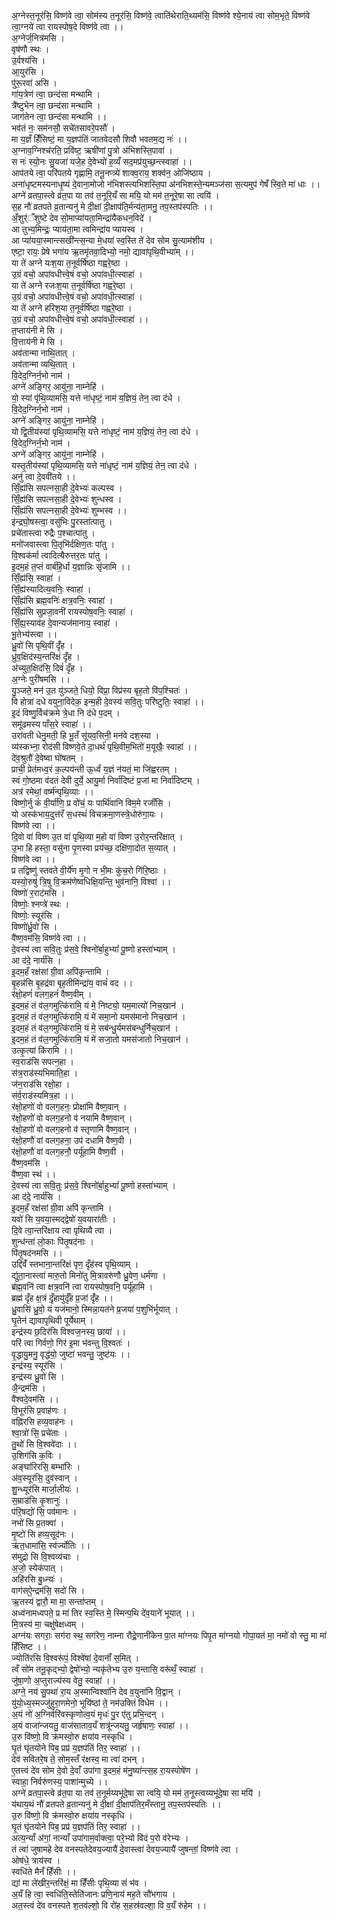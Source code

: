 अ॒ग्नेस्त॒नूर॑सि॒ विष्ण॑वे त्वा॒ सोम॑स्य त॒नूर॑सि॒ विष्ण॑वे॒ त्वाति॑थेराति॒थ्यम॑सि॒ विष्ण॑वे श्ये॒नाय॑ त्वा सोम॒भृते॒ विष्ण॑वे त्वा॒ग्नये॑ त्वा रायस्पोष॒दे विष्ण॑वे त्वा ।।  
अ॒ग्नेर्ज॒नित्र॑मसि ।  
वृष॑णौ स्थः ।  
उ॒र्वश्य॑सि ।  
आ॒युर॑सि ।  
पु॑रू॒रवा॑ असि ।  
गा॑य॒त्रेण॑ त्वा॒ छन्द॑सा मन्थामि ।  
त्रै॑ष्टुभेन त्वा॒ छन्द॑सा मन्थामि ।  
जाग॑तेन त्वा॒ छन्द॑सा मन्थामि ।।  
भव॑तं नः॒ सम॑नसौ॒ सचे॑तसावरे॒पसौ॑ ।  
मा य॒ज्ञँ हिँ॑सिष्टं॒ मा य॒ज्ञप॑तिं जातवेदसौ शिवौ भवतम॒द्य नः॑ ।।  
अ॒ग्नाव॒ग्निश्च॑रति॒ प्रवि॑ष्ट॒ ऋषी॑णां पु॒त्रो अ॑भिशस्ति॒पावा॑ ।  
स नः॑ स्यो॒नः सु॒यजा॑ यजे॒ह दे॒वेभ्यो॑ ह॒व्यँ सद॒मप्र॑युच्छ॒न्त्स्वाहा॑ ।।  
आप॑तये त्वा॒ परि॑पतये गृह्णामि॒ तनू॒नप्त्र्ये॑ शाक्व॒राय॒ शक्व॑न॒ ओजि॑ष्ठाय ।  
अना॑धृष्टमस्यनाधृ॒ष्यं दे॒वाना॒मोजो न॑भिशस्त्यभिशस्ति॒पा अ॑नभिशस्ते॒न्यमञ्ज॑सा स॒त्यमुप॑ गेषँ स्वि॒ते मा॑ धाः ।।  
अग्ने॑ व्रतपा॒स्त्वे व्र॑त॒पा या तव॑ त॒नूरि॒यँ सा मयि॒ यो मम॑ त॒नूरे॒षा सा त्वयि॑ ।  
स॒ह नौ॑ व्रतपते व्र॒तान्यनु॑ मे दी॒क्षां दी॒क्षाप॑ति॒र्मन्य॑ता॒मनु॒ तप॒स्तप॑स्पतिः ।।  
अँ॒शुर्॑ँशुष्टे देव सो॒माप्या॑यता॒मिन्द्रा॑यैकधन॒विदे॑ ।  
आ तुभ्य॒मिन्द्रः॒ प्याय॑ता॒मा त्वमिन्द्रा॑य प्यायस्व ।  
आ प्या॑यया॒स्मान्त्सखी॑न्त्स॒न्या मे॒धया॑ स्व॒स्ति ते॑ देव सोम सु॒त्याम॑शीय ।  
एष्टा॒ रायः॒ प्रेषे भगा॑य ऋ॒तमृ॑तवा॒दिभ्यो॒ नमो॒ द्यावा॑पृथि॒वीभ्या॑म् ।।  
या ते॑ अग्ने यःश॒या त॒नूर्वर्षि॑ष्ठा गह्वरे॒ष्ठा ।  
उ॒ग्रं वचो॒ अपा॑वधीत्त्वे॒षं वचो॒ अपा॑वधी॒त्स्वाहा॑ ।  
या ते॑ अग्ने रजःश॒या त॒नूर्वर्षि॑ष्ठा गह्वरे॒ष्ठा ।  
उ॒ग्रं वचो॒ अपा॑वधीत्त्वे॒षं वचो॒ अपा॑वधी॒त्स्वाहा॑ ।  
या ते॑ अग्ने हरिश॒या त॒नूर्वर्षि॑ष्ठा गह्वरे॒ष्ठा ।  
उ॒ग्रं वचो॒ अपा॑वधीत्त्वे॒षं वचो॒ अपा॑वधी॒त्स्वाहा॑ ।।  
त॒प्ताय॑नी मे सि ।  
वि॒त्ताय॑नी मे सि ।  
अव॑तान्मा नाथि॒तात् ।  
अव॑तान्मा व्यथि॒तात् ।  
वि॒देद॒ग्निर्न॒भो नाम॑ ।  
अग्ने॑ अङ्गिर॒ आयु॑ना॒ नाम्नेहि॑ ।  
यो॒ स्यां पृ॑थि॒व्यामसि॒ यत्ते ना॑धृष्टं॒ नाम॑ य॒ज्ञियं॒ तेन॒ त्वा द॑धे ।  
वि॒देद॒ग्निर्न॒भो नाम॑ ।  
अग्ने॑ अङ्गिर॒ आयु॑ना॒ नाम्नेहि॑ ।  
यो द्वि॒तीय॑स्यां पृथि॒व्यामसि॒ यत्ते ना॑धृष्टं॒ नाम॑ य॒ज्ञियं॒ तेन॒ त्वा द॑धे ।  
वि॒देद॒ग्निर्न॒भो नाम॑ ।  
अग्ने॑ अङ्गिर॒ आयु॑ना॒ नाम्नेहि॑ ।  
यस्तृ॒तीय॑स्यां पृथि॒व्यामसि॒ यत्ते ना॑धृष्टं॒ नाम॑ य॒ज्ञियं॒ तेन॒ त्वा द॑धे ।  
अनु॑ त्वा दे॒ववी॑तये ।।  
सिँ॒ह्य॑सि सपत्नसा॒ही दे॒वेभ्यः॑ कल्पस्व ।  
सिँ॒ह्य॑सि सपत्नसा॒ही दे॒वेभ्यः॑ शुन्धस्व ।  
सिँ॒ह्य॑सि सपत्नसा॒ही दे॒वेभ्यः॑ शुम्भस्व ।।  
इ॑न्द्रघो॒षस्त्वा॒ वसु॑भिः पु॒रस्ता॑त्पातु ।  
प्रचे॑तास्त्वा रुद्रैः प॒श्चात्पा॑तु ।  
मनो॑जवास्त्वा पि॒तृभि॑र्दक्षिण॒तः पा॑तु ।  
वि॒श्वक॑र्मा त्वादित्यैरुत्तर॒तः पा॑तु ।  
इ॒दम॒हं त॒प्तं वार्ब॑हि॒र्धा य॒ज्ञान्निः सृ॑जामि ।।  
सिँ॒ह्य॑सि॒ स्वाहा॑ ।  
सिँ॒ह्य॑स्यादित्य॒वनिः॒ स्वाहा॑ ।  
सिँ॒ह्य॑सि ब्रह्म॒वनिः॑ क्षत्र॒वनिः॒ स्वाहा॑ ।  
सिँ॒ह्य॑सि सुप्रजा॒वनी॑ रायस्पोष॒वनिः॒ स्वाहा॑ ।  
सिँ॒ह्य॒स्याव॑ह दे॒वान्यज॑मानाय॒ स्वाहा॑ ।  
भू॒तेभ्य॑स्त्वा ।।  
ध्रु॒वो॑ सि पृथि॒वीं दृँ॑ह ।  
ध्रु॑व॒क्षिद॑स्य॒न्तरि॑क्षं दृँह ।  
अ॑च्युत॒क्षिद॑सि॒ दिवं॑ दृँह ।  
अ॒ग्नेः पुरी॑षमसि ।।  
यु॒ञ्जते॒ मन॑ उ॒त यु॑ञ्जते॒ धियो॒ विप्रा॒ विप्र॑स्य बृह॒तो वि॑प॒श्चितः॑ ।  
वि होत्रा॑ दधे वयुना॒विदेक॒ इन्म॒ही दे॒वस्य॑ सवि॒तुः परि॑ष्टुतिः॒ स्वाहा॑ ।।  
इ॒दं विष्णु॒र्विच॑क्रमे त्रे॒धा नि द॑धे प॒दम् ।  
समू॑ढमस्य पाँस॒रे स्वाहा॑ ।।  
उरा॑वती धेनु॒मती॒ हि भू॒तँ सू॑यव॒सिनी॒ मन॑वे दश॒स्या ।  
व्य॑स्कभ्ना॒ रोद॑सी विष्णवे॒ते दा॒धर्थ॑ पृथि॒वीम॒भितो॑ म॒यूखैः॒ स्वाहा॑ ।।  
दे॑व॒श्रुतौ॑ दे॒वेष्वा घो॑षतम् ।  
प्राची॒ प्रेत॑मध्व॒रं क॒ल्पय॑न्ती ऊ॒र्ध्वं य॒ज्ञं न॑यतं॒ मा जि॑ह्वरतम् ।  
स्वं गो॒ष्ठमा व॑दतं देवी दुर्ये॒ आयु॒र्मा निर्वा॑दिष्टं प्र॒जां मा निर्वा॑दिष्टम् ।  
अत्र॑ रमेथां॒ वर्ष्म॑न्पृथि॒व्याः ।।  
विष्णो॒र्नु कं॑ वी॒र्या॑णि॒ प्र वो॑चं॒ यः पार्थि॑वानि विम॒मे रजाँ॑सि ।  
यो अस्क॑भाय॒दुत्त॑रँ स॒धस्थं॑ विचक्रमा॒णस्त्रे॒धोरु॑गा॒यः ।  
विष्ण॑वे त्वा ।।  
दि॒वो वा॑ विष्ण उ॒त वा॑ पृथि॒व्या म॒हो वा॑ विष्ण उ॒रोर॒न्तरि॑क्षात् ।  
उ॒भा हि हस्ता॒ वसु॑ना पृ॒णस्वा प्रय॑च्छ॒ दक्षि॑णा॒दोत स॒व्यात् ।  
विष्ण॑वे त्वा ।।  
प्र तद्विष्णु॑ स्तवते वी॒र्ये॑ण मृ॒गो न भी॒मः कु॑च॒रो गि॑रि॒ष्ठाः ।  
यस्यो॒रुषु॑ त्रि॒षु वि॒क्रम॑णेष्वधिक्षि॒यन्ति॒ भुव॑नानि॒ विश्वा॑ ।।  
विष्णो॑ र॒राट॑मसि ।  
विष्णोः॒ श्नप्त्रे॑ स्थः ।  
विष्णोः॒ स्यूर॑सि ।  
विष्णो॑र्ध्रु॒वो॑ सि ।  
वै॑ष्ण॒वम॑सि॒ विष्ण॑वे त्वा ।।  
दे॒वस्य॑ त्वा सवि॒तुः प्र॑स॒वे॒ श्विनो॑र्बा॒हुभ्यां॑ पू॒ष्णो हस्ता॑भ्याम् ।  
आ द॑दे॒ नार्य॑सि ।  
इ॒दम॒हँ रक्ष॑सां ग्री॒वा अपि॑कृन्तामि ।  
बृ॒हन्न॑सि बृ॒हद्र॑वा बृह॒तीमिन्द्रा॑य॒ वाचं॑ वद ।।  
र॑क्षो॒हणं॑ वलग॒हनं॑ वैष्ण॒वीम् ।  
इ॒दम॒हं तं व॑ल॒गमुत्कि॑रामि॒ यं मे॒ निष्ट्यो॒ यम॒मात्यो॑ निच॒खान॑ ।  
इ॒दम॒हं तं व॑ल॒गमुत्कि॑रामि॒ यं मे॑ समा॒नो यमस॑मानो निच॒खान॑ ।  
इ॒दम॒हं तं व॑ल॒गमुत्कि॑रामि॒ यं मे॒ सब॑न्धु॒र्यमस॑बन्धुर्निच॒खान॑ ।  
इ॒दम॒हं तं व॑ल॒गमुत्कि॑रामि॒ यं मे॑ सजा॒तो यमस॑जातो निच॒खान॑ ।  
उत्कृ॒त्यां कि॑रामि ।।  
स्व॒राड॑सि सपत्न॒हा ।  
स॑त्र॒राड॑स्यभिमाति॒हा ।  
ज॑न॒राड॑सि रक्षो॒हा ।  
स॑र्व॒राड॑स्यमित्र॒हा ।।  
र॑क्षो॒हणो॑ वो वलग॒हनः॒ प्रोक्षा॑मि वैष्ण॒वान् ।  
र॑क्षो॒हणो॑ वो वलग॒हनो व॑ नयामि वैष्ण॒वान् ।  
र॑क्षो॒हणो॑ वो वलग॒हनो व॑ स्तृणामि वैष्ण॒वान् ।  
र॑क्षो॒हणौ॑ वां वलग॒हना॒ उप॑ दधामि वैष्ण॒वी ।  
र॑क्षो॒हणौ॑ वां वलग॒हनौ॒ पर्यू॑हामि वैष्ण॒वी ।  
वै॑ष्ण॒वम॑सि ।  
वै॑ष्ण॒वा स्थ॑ ।।  
दे॒वस्य॑ त्वा सवि॒तुः प्र॑स॒वे॒ श्विनो॑र्बा॒हुभ्यां॑ पू॒ष्णो हस्ता॑भ्याम् ।  
आ द॑दे॒ नार्य॑सि ।  
इ॒दम॒हँ रक्ष॑सां ग्री॒वा अपि॑ कृन्तामि ।  
यवो॑ सि य॒वया॒स्मद्द्वेषो॑ य॒वयारा॑तीः ।  
दि॒वे त्वा॒न्तरि॑क्षाय त्वा पृथिव्यै त्वा ।  
शुन्ध॑न्तां लो॒काः पि॑तृ॒षद॑नाः ।  
पि॑तृ॒षद॑नमसि ।।  
उद्दिवँ॑ स्तभाना॒न्तरि॑क्षं पृण॒ दृँह॑स्व पृथि॒व्याम् ।  
द्यु॑ता॒नास्त्वा॑ मारु॒तो मिनो॑तु मि॒त्रावरु॑णौ ध्रु॒वेण॒ धर्म॑णा ।  
ब्र॑ह्म॒वनि॑ त्वा क्षत्र॒वनि॑ त्वा रायस्पोष॒वनि॒ पर्यू॑हामि ।  
ब्रह्म॑ दृँह क्ष॒त्रं दृँ॒हायु॑र्दृँह प्र॒जां दृँ॑ह ।।  
ध्रु॒वासि॑ ध्रु॒वो॒ यं यज॑मानो॒ स्मिन्ना॒यत॑ने प्र॒जया॑ प॒शुभि॑र्भूयात् ।  
घृ॒तेन॑ द्यावापृथिवी पूर्येथाम् ।  
इन्द्र॑स्य छ॒दिर॑सि विश्वज॒नस्य॒ छाया॑ ।।  
परि॑ त्वा गिर्वणो॒ गिर॑ इ॒मा भ॑वन्तु वि॒श्वतः॑ ।  
वृ॒द्धायु॒मनु॒ वृद्ध॑यो॒ जुष्टा॑ भवन्तु॒ जुष्ट॑यः ।।  
इन्द्र॑स्य॒ स्यूर॑सि ।  
इन्द्र॑स्य ध्रु॒वो॑ सि ।  
अै॒न्द्रम॑सि ।  
वै॑श्वदे॒वम॑सि ।।  
वि॒भूर॑सि प्र॒वाह॑णः ।  
वह्नि॑रसि हव्य॒वाह॑नः ।  
श्वा॒त्रो॑ सि॒ प्रचे॑ताः ।  
तु॒थो॑ सि वि॒श्ववे॑दाः ।।  
उ॒शिग॑सि क॒विः ।  
अङ्घा॑रिरसि॒ बम्भा॑रिः ।  
अ॑व॒स्यूर॑सि॒ दुव॑स्वान् ।  
शु॒न्ध्यूर॑सि मार्जा॒लीयः॑ ।  
स॒म्राड॑सि कृ॒शानुः॑ ।  
प॑रि॒षद्यो॑ सि॒ पव॑मानः ।  
नभो॑ सि प्र॒तक्वा॑ ।  
मृ॒ष्टो॑ सि हव्य॒सूद॑नः ।  
ऋ॑त॒धामा॑सि॒ स्व॑र्ज्योतिः ।।  
स॑मुद्रो सि वि॒श्वव्य॑चाः ।  
अ॒जो॒ स्येक॑पात् ।  
अहि॑रसि बु॒ध्न्यः॑ ।  
वाग॑स्ऐ॒न्द्रम॑सि॒ सदो॑ सि ।  
ऋ॒तस्य॑ द्वारौ॒ मा मा॒ सन्ता॑प्तम् ।  
अध्व॑नामध्वपते॒ प्र मा॑ तिर स्व॒स्ति मे॒ स्मिन्प॒थि दे॑व॒याने॑ भूयात् ।।  
मि॒त्रस्य॑ मा॒ चक्षु॑षेक्षध्वम् ।  
अग्न॑यः सगराः॒ सग॑रा स्थ॒ सग॑रेण॒ नाम्ना रौद्रे॒णानी॑केन पा॒त मा॑ग्नयः पिपृ॒त मा॑ग्नयो गोपा॒यत॑ मा॒ नमो॑ वो स्तु॒ मा मा॑ हिँसिष्ट ।।  
ज्योति॑रसि वि॒श्वरू॑पं॒ विश्वे॑षां दे॒वानाँ॑ स॒मित् ।  
त्वँ सो॑म तनू॒कृद्भ्यो॒ द्वेषो॑भ्यो॒ न्यकृ॑तेभ्य उ॒रु य॒न्तासि॒ वरू॑थँ॒ स्वाहा॑ ।  
जु॑षा॒णो अ॒प्तुराज्य॑स्य वेतु॒ स्वाहा॑ ।।  
अग्ने॒ नय॑ सु॒पथा॑ रा॒य अ॒स्मान्विश्वा॑नि देव व॒युना॑नि वि॒द्वान् ।  
यु॑यो॒ध्य॒स्मज्जु॑हुरा॒णमेनो॒ भूयि॑ष्ठां ते॒ नम॑उक्तिं विधेम ।।  
अ॒यं नो॑ अ॒ग्निर्वरि॑वस्कृणोत्व॒यं मृधः॑ पु॒र ए॑तु प्रभि॒न्दन् ।  
अ॒यं वाजा॑न्जयतु॒ वाज॑साताव॒यँ शत्रू॑न्जयतु॒ जर्हृ॑षाणः॒ स्वाहा॑ ।।  
उ॒रु वि॑ष्णो॒ वि क्र॑मस्वो॒रु क्षया॑य नस्कृधि ।  
घृ॒तं घृ॑तयोने पिब॒ प्रप्र॑ य॒ज्ञप॑तिं तिर॒ स्वाहा॑ ।।  
देव॑ सवितरे॒ष ते॒ सोम॒स्तँ र॑क्षस्व॒ मा त्वा॑ दभन् ।  
ए॒तत्त्वं दे॑व सोम दे॒वो दे॒वाँ उपा॑गा इ॒दम॒हं म॑नु॒ष्या॑न्त्स॒ह रा॒यस्पोषे॑ण ।  
स्वाहा॒ निर्वरु॑णस्य॒ पाशा॑न्मुच्ये ।।  
अग्ने॑ व्रतपा॒स्त्वे व्र॑त॒पा या तव॑ त॒नूर्मय्यभू॑दे॒षा सा त्वयि॒ यो मम॑ त॒नूस्त्वय्यभू॑दे॒षा सा मयि॑ ।  
य॑थाय॒थं नौ॑ व्रतपते व्र॒तान्यनु॑ मे दी॒क्षां दी॒क्षाप॑तिर॒मँस्तानु॒ तप॒स्तप॑स्पतिः ।।  
उ॒रु वि॑ष्णो॒ वि क्र॑मस्वो॒रु क्षया॑य नस्कृधि ।  
घृ॒तं घृ॑तयोने पिब॒ प्रप्र॑ य॒ज्ञप॑तिं तिर॒ स्वाहा॑ ।।  
अत्य॒न्याँ अ॑गां॒ नान्याँ उपा॑गाम॒र्वाक्त्वा॒ परे॒भ्यो वि॑दं प॒रो व॑रेभ्यः ।  
तं त्वा॑ जुषामहे देव वनस्पतेदेवय॒ज्यायै॑ दे॒वास्त्वा॑ देवय॒ज्यायै॑ जुषन्तां॒ विष्ण॑वे त्वा ।  
ओष॑धे॒ त्राय॑स्व ।  
स्वधि॑ते मैनँ हिँसीः ।।  
द्यां मा ले॑खीर॒न्तरि॑क्षं॒ मा हिँ॑सीः पृथि॒व्या सं भ॑व ।  
अ॒यँ हि त्वा॒ स्वधि॑ति॒स्तेति॑जानः प्रणि॒नाय॑ मह॒ते सौ॑भगाय ।  
अत॒स्त्वं दे॑व वनस्पते श॒तव॑ल्शो॒ वि रो॑ह स॒हस्र॑वल्शा॒ वि व॒यँ रु॑हेम ।।